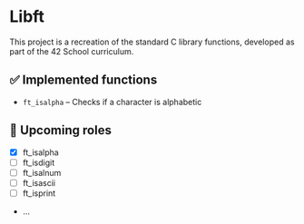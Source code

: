 # Libft

This project is a recreation of the standard C library functions, developed as part of the 42 School curriculum.

## ✅ Implemented functions

- `ft_isalpha` – Checks if a character is alphabetic

## 📁 Upcoming roles

- [x] ft_isalpha
- [ ] ft_isdigit
- [ ] ft_isalnum
- [ ] ft_isascii
- [ ] ft_isprint
- ...
